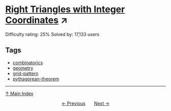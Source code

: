 # [Right Triangles with Integer Coordinates](https://projecteuler.net/problem=91) ↗️

Difficulty rating: 25%
Solved by: 17,133 users
## Tags

- [combinatorics](../tags/combinatorics.md)
- [geometry](../tags/geometry.md)
- [grid-pattern](../tags/grid-pattern.md)
- [pythagorean-theorem](../tags/pythagorean-theorem.md)



---

[↑ Main Index](../README.md)


<div align=center><a href='90.md'>← Previous</a> &nbsp;&nbsp; &nbsp;&nbsp;  <a href='92.md'>Next →</a></div>
